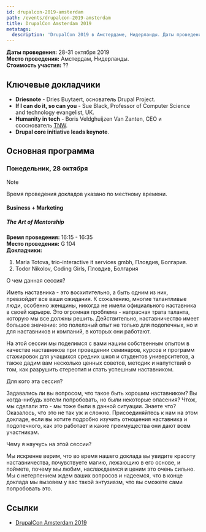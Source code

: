 ```yaml
---
id: drupalcon-2019-amsterdam
path: /events/drupalcon-2019-amsterdam
title: DrupalCon Amsterdam 2019
metatags:
  description: 'DrupalCon 2019 в Амстердаме, Нидерланды. Даты проведения, докладчики, доклады.'
---
```


**Даты проведения:** 28-31 октября 2019\
**Место проведения:** Амстердам, Нидерланды.\
**Стоимость участия:** ??


## Ключевые докладчики

- **Driesnote** - Dries Buytaert, основатель Drupal Project.
- **If I can do it, so can you** - Sue Black, Professor of Computer Science and technology evangelist, UK.
- **Humanity in tech** - Boris Veldghuijzen Van Zanten, CEO и сооснователь [TNW](https://thenextweb.com/).
- **Drupal core initiative leads keynote**.

## Основная программа

### Понедельник, 28 октября

> [!NOTE]
> Время проведения докладов указано по местному времени.

#### Business + Marketing

##### The Art of Mentorship

**Время проведения:** 16:15 - 16:35\
**Место проведения:** G 104\
**Докладчики:** 

1. Maria Totova, trio-interactive it services gmbh, Пловдив, Болгария.
1. Todor Nikolov, Coding Girls, Пловдив, Болгария

О чем данная сессия?

Иметь наставника - это восхитительно, а быть одним из них, превзойдет все ваши ожидания. К сожалению, многие талантливые люди, особенно женщины, никогда не имели официального наставника в своей карьере. Это огромная проблема - напрасная трата таланта, которую мы все должны решить. Действительно, наставничество имеет большое значение: это полелзный опыт не только для подопечных, но и для наставников и компаний, в которых они работают.

На этой сессии мы поделимся с вами нашим собственным опытом в качестве наставников при проведении семинаров, курсов и программ стажировок для учащихся средних школ и студентов университетов, а также дадим вам несколько ценных советов, методик и напутствий о том, как разрушить стереотип и стать успешным наставником.

Для кого эта сессия?

Задавались ли вы вопросом, что такое быть хорошим наставником? Вы когда-нибудь хотели попробовать, но были некоторые опасения? Чтож, мы сделали это - мы тоже были в данной ситуации. Знаете что? Оказалось, что это не так уж и сложно. Присоединяйтесь к нам на этом докладе, если вы хотите подробно изучить отношения наставника и подопечного, как это работает и какие преимущества они дают всем участникам.

Чему я научусь на этой сессии?

Мы искренне верим, что во время нашего доклада вы увидите красоту наставничества, почувствуете магию, лежающию в его основе, и поймете, почему мы любим, наслаждаемся и ценим это очень сильно. Мы с нетерпением ждем ваших вопросов и надеемся, что в конце доклада мы вызовем у вас такой энтузиазм, что вы сможете сами попробовать это.



## Ссылки

- [DrupalCon Amsterdam 2019](https://events.drupal.org/amsterdam2019)
